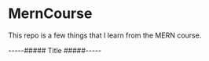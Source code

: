# MernCourse
This repo is a few things that I learn from the MERN course. 


-----##### Title #####-----

